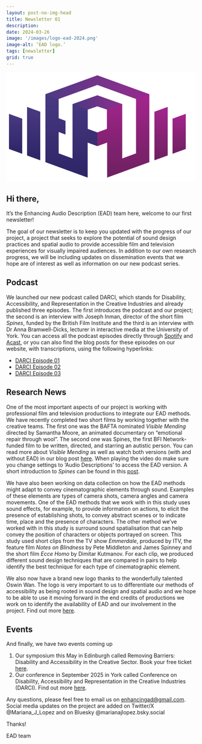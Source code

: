 ```yaml
---
layout: post-no-img-head
title: Newsletter 01
description: 
date: 2024-03-26
image: '/images/logo-ead-2024.png'
image-alt: ‘EAD logo.’
tags: [newsletter]
grid: true
---
```


![](/images/logo-ead-2024.png)

## Hi there,

It’s the Enhancing Audio Description (EAD) team here, welcome to our first newsletter!

The goal of our newsletter is to keep you updated with the progress of our project, a project that seeks to explore the potential of sound design practices and spatial audio to provide accessible film and television experiences for visually impaired audiences. In addition to our own research progress, we will be including updates on dissemination events that we hope are of interest as well as information on our new podcast series.

## Podcast

We launched our new podcast called DARCI, which stands for Disability, Accessibility, and Representation in the Creative Industries and already published three episodes. The first introduces the podcast and our project; the second is an interview with Joseph Inman, director of the short film *Spines*, funded by the British Film Institute and the third is an interview with Dr Anna Bramwell-Dicks, lecturer in interactive media at the University of York. You can access all the podcast episodes directly through [Spotify](https://open.spotify.com/show/1GXirNuAD2vLYMp0vcLBq1) and [Acast](https://shows.acast.com/65942920c316a8001764d0b4), or you can also find the blog posts for these episodes on our website, with transcriptions, using the following hyperlinks:

- [​DARCI Episode 01​](/darci-01)
- [​DARCI Episode 02​](/darci-02)
- [​DARCI Episode 03​](/darci-03)

## Research News

One of the most important aspects of our project is working with professional film and television productions to integrate our EAD methods. We have recently completed two short films by working together with the creative teams. The first one was the BAFTA nominated *Visible Mending* directed by Samantha Moore, an animated documentary on “emotional repair through wool”. The second one was Spines, the first BFI Network-funded film to be written, directed, and starring an autistic person. You can read more about *Visible Mending* as well as watch both versions (with and without EAD) in our blog post [here](/visible-mending-bafta). When playing the video do make sure you change settings to ‘Audio Descriptions’ to access the EAD version. A short introduction to *Spines* can be found in this [post](/neurodiverse-talent-and-crew).

We have also been working on data collection on how the EAD methods might adapt to convey cinematographic elements through sound. Examples of these elements are types of camera shots, camera angles and camera movements. One of the EAD methods that we work with in this study uses sound effects, for example, to provide information on actions, to elicit the presence of establishing shots, to convey abstract scenes or to indicate time, place and the presence of characters. The other method we’ve worked with in this study is surround sound spatialisation that can help convey the position of characters or objects portrayed on screen. This study used short clips from the TV show *Emmerdale*, produced by ITV, the feature film *Notes on Blindness* by Pete Middleton and James Spinney and the short film *Ecce Homo* by Dimitar Kutmanov. For each clip, we produced different sound design techniques that are compared in pairs to help identify the best technique for each type of cinematographic element.

We also now have a brand new logo thanks to the wonderfully talented Oswin Wan. The logo is very important to us to differentiate our methods of accessibility as being rooted in sound design and spatial audio and we hope to be able to use it moving forward in the end credits of productions we work on to identify the availability of EAD and our involvement in the project. Find out more [here](/new-ead-logo).

## Events

And finally, we have two events coming up

1. Our symposium this May in Edinburgh called Removing Barriers: Disability and Accessibility in the Creative Sector. Book your free ticket [here](/symposium-announcement).
2. Our conference in September 2025 in York called Conference on Disability, Accessibility and Representation in the Creative Industries (DARCI). Find out more [here](/darci-conference-announcement).

Any questions, please feel free to email us on enhancingad@gmail.com. Social media updates on the project are added on Twitter/X @Mariana_J_Lopez and on Bluesky @marianajlopez.bsky.social

Thanks!

EAD team